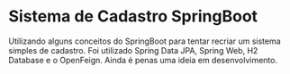 # Sistema de Cadastro SpringBoot

Utilizando alguns conceitos do SpringBoot para tentar recriar um sistema simples de cadastro. Foi utilizado Spring Data JPA, Spring Web, H2 Database e o OpenFeign. Ainda é penas uma ideia em desenvolvimento.



